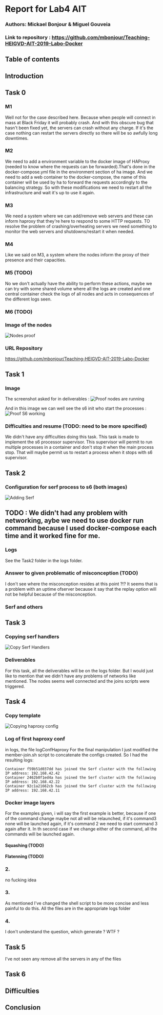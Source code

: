 # Report for Lab4 AIT
### Authors: Mickael Bonjour & Miguel Gouveia
### Link to repository : https://github.com/mbonjour/Teaching-HEIGVD-AIT-2019-Labo-Docker

## Table of contents

## Introduction

## Task 0
### M1
Well not for the case described here. Because when people will connect in mass at Black Friday it will probably crash. And with this obscure bug that hasn't been fixed yet, the servers can crash without any charge. If it's the case nothing can restart the servers directly so there will be so awfully long downtimes.
### M2
We need to add a environment variable to the docker image of HAProxy (needed to know where the requests can be forwarded).That's done in the docker-compose.yml file in the environment section of ha image. And we need to add a web container to the docker-compose, the name of this container will be used by ha to forward the requests accordingly to the balancing strategy. So with these modifications we need to restart all the infrastructure and wait it's up to use it again.
### M3
We need a system where we can add/remove web servers and these can inform haproxy that they're here to respond to some HTTP requests. TO resolve the problem of crashing/overheating servers we need something to monitor the web servers and shutdowns/restart it when needed.
### M4
Like we said on M3, a system where the nodes inform the proxy of their presence and their capacities.
### M5 (TODO)
No we don't actually have the ability to perform these actions, maybe we can try with some shared volume where all the logs are created and one central container check the logs of all nodes and acts in consequences of the different logs seen.
### M6 (TODO)
### Image of the nodes
![Nodes proof](../assets/img/nodesProof.png)
### URL Repository
https://github.com/mbonjour/Teaching-HEIGVD-AIT-2019-Labo-Docker
## Task 1
### Image
The screenshot asked for in deliverables :
![Proof nodes are running](./assets/img/nodesProofTask1.png)

And in this image we can well see the s6 init who start the processes :
![Proof S6 working](./assets/img/proofStartS6.png)

### Difficulties and resume (TODO: need to be more specified)
We didn't have any difficulties doing this task. This task is made to implement the s6 processor supervisor. This supervisor will permit to run multiple processes in a container and don't stop it when the main process stop. That will maybe permit us to restart a process when it stops with s6 supervisor. 
## Task 2
### Configuration for serf process to s6 (both images)
![Adding Serf](./assets/img/s6AddSerf)
## TODO : We didn't had any problem with networking, aybe we need to use docker run command because I used docker-compose each time and it worked fine for me.

### Logs
See the Task2 folder in the logs folder.
### Answer to given problematic of misconception (TODO)
I don't see where the misconception resides at this point ?!?
It seems that is a problem with an uptime ofserver because it say that the replay option will not be helpful because of the misconception.

### Serf and others

## Task 3
### Copying serf handlers
![Copy Serf Handlers](./assets/img/copySerfHandlers.png)
### Deliverables
For this task, all the deliverables will be on  the logs folder. But I would just like to mention that we didn't have any problems of networks like mentioned. The nodes seems well connected and the joins scripts were triggered.
## Task 4
### Copy template
![Copying haproxy config](./assets/img/copyHaproxyCfg.png)
### Log of first haproxy conf
in logs, the file logConfHaproxy 
For the final manipulation I just modified the member-join.sh script to concatenate the configs created. So I had the resulting logs:
```
Container f59b51d037dd has joined the Serf cluster with the following IP address: 192.168.42.42
Container 2462b0f1ed4a has joined the Serf cluster with the following IP address: 192.168.42.22
Container 92c1a21662cb has joined the Serf cluster with the following IP address: 192.168.42.11
```
### Docker image layers
For the examples given, i will say the first example is better, because if one of the command change maybe not all will be relaunched, if it's command3 none will be launched again, if it's command 2 we need to start command 3 again after it. In th second case if we change either of the command, all the commands will be launched again.
#### Squashing (TODO)
#### Flatenning (TODO)
### 2.
no fucking idea
### 3.
As mentioned I've changed the shell script to be more concise and less painful to do this.
All the files are in the appropriate logs folder
### 4.
I don't understand the question, which generate ? WTF ?
## Task 5
I've not seen any remove all the servers in any of the files
## Task 6

## Difficulties

## Conclusion

